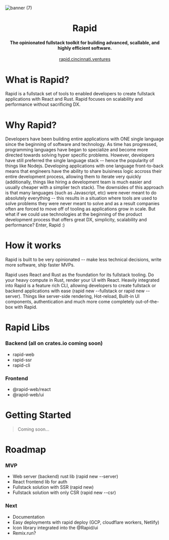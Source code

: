 ![banner (7)](https://user-images.githubusercontent.com/68653294/218370294-a4bcaef6-087c-489e-8748-0b2eea0fcb90.jpg)

<h1 align='center'>Rapid</h1>
<h4 align='center'>The opinionated fullstack toolkit for building advanced, scallable, and highly efficient software.</h4>
<div align='center'>
<a href='https://rapid.cincinnati.ventures/' target='_blank'>rapid.cincinnati.ventures</a>
</div>

# What is Rapid?
Rapid is a fullstack set of tools to enabled developers to create fullstack applications with React and Rust. Rapid focuses on scalability and performance without sacrificing DX.

# Why Rapid?
Developers have been building entire applications with ONE single language since the beginning of software and technology. As time has progressed, programming languages have began to specialize and become more directed towards solving hyper specific problems. However, developers have still preferred the single language stack -- hence the popularity of things like Nodejs. Developing applications with one language front-to-back means that engineers have the ability to share buisiness logic accross their entire development process, allowing them to iterate very quickly (additionally, things like hiring a development team is much easier and usually cheaper with a simplier tech stack). The downsides of this approach is that many languages (such as Javascript, etc) were never meant to do absolutely everything -- this results in a situation where tools are used to solve problems they were never meant to solve and as a result companies often are forced to move off of tooling as applications grow in scale. But what if we could use technologies at the beginning of the product development process that offers great DX, simplicity, scalability and performance? Enter, Rapid :)

# How it works
Rapid is built to be very opinionated -- make less technical decisions, write more software, ship faster MVPs.

Rapid uses React and Rust as the foundation for its fullstack tooling. Do your heavy compute in Rust, render your UI with React. Heavily integrated into Rapid is a feature rich CLI, allowing developers to create fullstack or backend applications with ease (rapid new --fullstack or rapid new --server). Things like server-side rendering, Hot-reload, Built-in UI components, authentication and much more come completely out-of-the-box with Rapid.


# Rapid Libs
### Backend (all on crates.io coming soon)
  - rapid-web
  - rapid-ssr
  - rapid-cli
### Frontend
  - @rapid-web/react
  - @rapid-web/ui

# Getting Started
> Coming soon...

# Roadmap
### MVP
  - Web server (backend) rust lib (rapid new --server)
  - React frontend lib for auth
  - Fullstack solution with SSR (rapid new)
  - Fullstack solution with only CSR (rapid new --csr)
### Next
  - Documentation
  - Easy deployments with rapid deploy (GCP, cloudflare workers, Netlify)
  - Icon library integrated into the @Rapid/ui
  - Remix.run?
